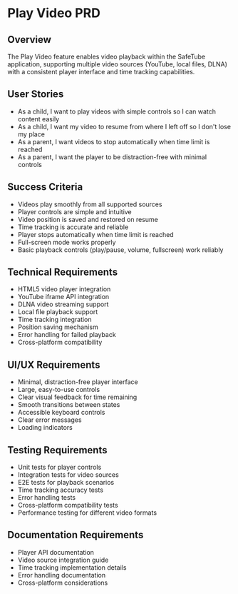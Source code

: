 # Play Video PRD

## Overview
The Play Video feature enables video playback within the SafeTube application, supporting multiple video sources (YouTube, local files, DLNA) with a consistent player interface and time tracking capabilities.

## User Stories
- As a child, I want to play videos with simple controls so I can watch content easily
- As a child, I want my video to resume from where I left off so I don't lose my place
- As a parent, I want videos to stop automatically when time limit is reached
- As a parent, I want the player to be distraction-free with minimal controls

## Success Criteria
- Videos play smoothly from all supported sources
- Player controls are simple and intuitive
- Video position is saved and restored on resume
- Time tracking is accurate and reliable
- Player stops automatically when time limit is reached
- Full-screen mode works properly
- Basic playback controls (play/pause, volume, fullscreen) work reliably

## Technical Requirements
- HTML5 video player integration
- YouTube iframe API integration
- DLNA video streaming support
- Local file playback support
- Time tracking integration
- Position saving mechanism
- Error handling for failed playback
- Cross-platform compatibility

## UI/UX Requirements
- Minimal, distraction-free player interface
- Large, easy-to-use controls
- Clear visual feedback for time remaining
- Smooth transitions between states
- Accessible keyboard controls
- Clear error messages
- Loading indicators

## Testing Requirements
- Unit tests for player controls
- Integration tests for video sources
- E2E tests for playback scenarios
- Time tracking accuracy tests
- Error handling tests
- Cross-platform compatibility tests
- Performance testing for different video formats

## Documentation Requirements
- Player API documentation
- Video source integration guide
- Time tracking implementation details
- Error handling documentation
- Cross-platform considerations 